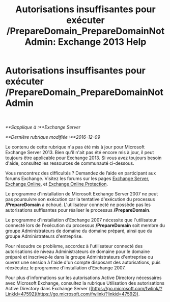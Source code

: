 ﻿---
title: 'Autorisations insuffisantes pour exécuter /PrepareDomain_PrepareDomainNotAdmin: Exchange 2013 Help'
TOCTitle: Autorisations insuffisantes pour exécuter /PrepareDomain_PrepareDomainNotAdmin
ms:assetid: c33a2bc0-5b07-49b8-a1c1-53baa4933d44
ms:mtpsurl: https://technet.microsoft.com/fr-fr/library/ms.exch.setupreadiness.preparedomainnotadmin(v=EXCHG.150)
ms:contentKeyID: 50479112
ms.date: 04/24/2018
mtps_version: v=EXCHG.150
ms.translationtype: HT
---

# Autorisations insuffisantes pour exécuter /PrepareDomain\_PrepareDomainNotAdmin

 

_**Sapplique à :**Exchange Server_

_**Dernière rubrique modifiée :**2016-12-09_

Le contenu de cette rubrique n'a pas été mis à jour pour Microsoft Exchange Server 2013. Bien qu'il n'ait pas été encore mis à jour, il peut toujours être applicable pour Exchange 2013. Si vous avez toujours besoin d'aide, consultez les ressources de communauté ci-dessous.

Vous rencontrez des difficultés ? Demandez de l’aide en participant aux forums Exchange. Visitez les forums sur les pages [Exchange Server](https://go.microsoft.com/fwlink/p/?linkid=60612), [Exchange Online](https://go.microsoft.com/fwlink/p/?linkid=267542), et [Exchange Online Protection](https://go.microsoft.com/fwlink/p/?linkid=285351).

Le programme d'installation de Microsoft Exchange Server 2007 ne peut pas poursuivre son exécution car la tentative d'exécution du processus **/PrepareDomain** a échoué. L'utilisateur connecté ne possède pas les autorisations suffisantes pour réaliser le processus **/PrepareDomain**.

Le programme d'installation d'Exchange 2007 nécessite que l'utilisateur connecté lors de l'exécution du processus **/PrepareDomain** soit membre du groupe Administrateurs de domaine du domaine préparé, ainsi que du groupe Administrateurs d'entreprise.

Pour résoudre ce problème, accordez à l'utilisateur connecté des autorisations de niveau Administrateurs de domaine pour le domaine préparé et inscrivez-le dans le groupe Administrateurs d'entreprise ou ouvrez une session à l'aide d'un compte disposant des autorisations, puis réexécutez le programme d'installation d'Exchange 2007.

Pour plus d’informations sur les autorisations Active Directory nécessaires avec Microsoft Exchange, consultez la rubrique Utilisation des autorisations Active Directory dans Exchange Server ([https://go.microsoft.com/fwlink/?LinkId=47592](https://go.microsoft.com/fwlink/?linkid=47592)).

